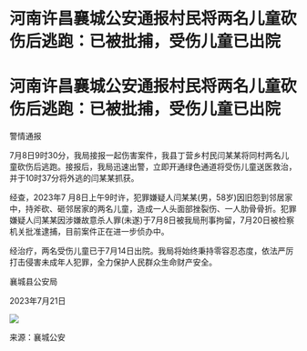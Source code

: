 # 河南许昌襄城公安通报村民将两名儿童砍伤后逃跑：已被批捕，受伤儿童已出院

# 河南许昌襄城公安通报村民将两名儿童砍伤后逃跑：已被批捕，受伤儿童已出院

警情通报

7月8日9时30分，我局接报一起伤害案件，我县丁营乡村民闫某某将同村两名儿童砍伤后逃跑。接报后，我局迅速出警，立即开通绿色通道将受伤儿童送医救治，并于10时37分将外逃的闫某某抓获。

经查，2023年7
月8日上午9时许，犯罪嫌疑人闫某某(男，58岁)因旧怨到邻居家中，持斧砍、砸邻居家的两名儿童，造成一人头面部挫裂伤、一人肋骨骨折。犯罪嫌疑人闫某某因涉嫌故意杀人罪(未遂)于7月8日被我局刑事拘留，7月20日被检察机关批准逮捕，目前案件正在进一步侦办中。

经治疗，两名受伤儿童已于7月14日出院。我局将始终秉持零容忍态度，依法严厉打击侵害未成年人犯罪，全力保护人民群众生命财产安全。

襄城县公安局

2023年7月21日

![](https://inews.gtimg.com/om_bt/ODhz3zbxD17a-K46YTdjmxIZS9WXmgwFE6HGJVYUVqLYIAA/1000)

来源：襄城公安


